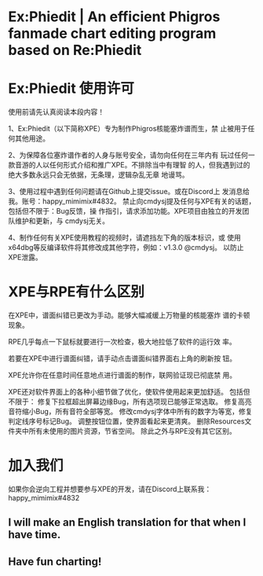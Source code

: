 # Ex:Phiedit  |  An efficient Phigros fanmade chart editing program based on Re:Phiedit

### 
### 
# Ex:Phiedit 使用许可
使用前请先认真阅读本段内容！

1、Ex:Phiedit（以下简称XPE）专为制作Phigros核能塞炸谱而生，禁
止被用于任何其他用途。

2、为保障各位塞炸谱作者的人身与账号安全，请勿向任何在三年内有
玩过任何一款音游的人以任何形式介绍和推广XPE。不排除当中有理智
的人，但我遇到过的绝大多数永远只会无依据，无条理，逻辑杂乱无章
地谩骂。

3、使用过程中遇到任何问题请在Github上提交issue。或在Discord上
发消息给我。账号：happy_mimimix#4832。
禁止向cmdysj提及任何与XPE有关的话题，包括但不限于：Bug反馈，操
作指引，请求添加功能。XPE项目由独立的开发团队维护和更新，与
cmdysj无关。

4、制作任何有关XPE使用教程的视频时，请遮挡左下角的版本标识，或
使用x64dbg等反编译软件将其修改成其他字符，例如：v1.3.0 @cmdysj。
以防止XPE泄露。

# XPE与RPE有什么区别
在XPE中，谱面纠错已更改为手动。能够大幅减缓上万物量的核能塞炸
谱的卡顿现象。

RPE几乎每点一下鼠标就要进行一次检查，极大地拉低了软件的运行效
率。

若要在XPE中进行谱面纠错，请手动点击谱面纠错界面右上角的刷新按
钮。

XPE允许你在任意时间任意地点进行谱面的制作，联网验证现已彻底禁
用。

XPE还对软件界面上的各种小细节做了优化，使软件使用起来更加舒适。
包括但不限于：
修复下拉框超出屏幕边缘Bug，所有选项现已能够正常选取。
修复高亮音符缩小Bug，所有音符全部等宽。
修改cmdysj字体中所有的数字为等宽，修复判定线序号标记Bug。
调整按钮位置，使界面看起来更清爽。
删除Resources文件夹中所有未使用的图片资源，节省空间。
除此之外与RPE没有其它区别。

# 加入我们
如果你会逆向工程并想要参与XPE的开发，请在Discord上联系我：
happy_mimimix#4832

## I will make an English translation for that when I have time. 
## Have fun charting! 
